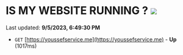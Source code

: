 # IS MY WEBSITE RUNNING ? [![](https://img.shields.io/static/v1?label=Sponsor&message=%E2%9D%A4&logo=GitHub&color=%23fe8e86)](https://github.com/sponsors/<username>)

Last updated: **9/5/2023, 6:49:30 PM**

- `GET` [https://youssefservice.me](https://youssefservice.me) - **Up** (1017ms)
